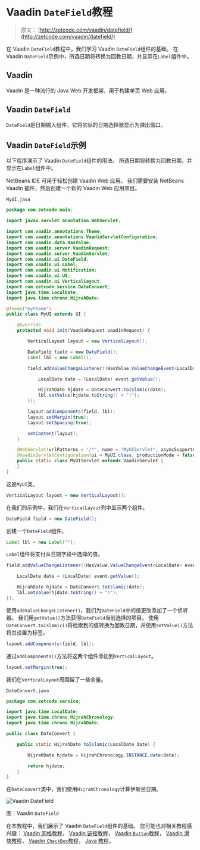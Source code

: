 # Vaadin `DateField`教程

> 原文： [http://zetcode.com/vaadin/datefield/](http://zetcode.com/vaadin/datefield/)

在 Vaadin `DateField`教程中，我们学习 Vaadin `DateField`组件的基础。 在 Vaadin `DateField`示例中，所选日期将转换为回教日期，并显示在`Label`组件中。

## Vaadin

Vaadin 是一种流行的 Java Web 开发框架，用于构建单页 Web 应用。

## Vaadin `DateField`

`DateField`是日期输入组件，它将实际的日期选择器显示为弹出窗口。

## Vaadin `DateField`示例

以下程序演示了 Vaadin `DateField`组件的用法。 所选日期将转换为回教日期，并显示在`Label`组件中。

NetBeans IDE 可用于轻松创建 Vaadin Web 应用。 我们需要安装 NetBeans Vaadin 插件，然后创建一个新的 Vaadin Web 应用项目。

`MyUI.java`

```java
package com.zetcode.main;

import javax.servlet.annotation.WebServlet;

import com.vaadin.annotations.Theme;
import com.vaadin.annotations.VaadinServletConfiguration;
import com.vaadin.data.HasValue;
import com.vaadin.server.VaadinRequest;
import com.vaadin.server.VaadinServlet;
import com.vaadin.ui.DateField;
import com.vaadin.ui.Label;
import com.vaadin.ui.Notification;
import com.vaadin.ui.UI;
import com.vaadin.ui.VerticalLayout;
import com.zetcode.service.DateConvert;
import java.time.LocalDate;
import java.time.chrono.HijrahDate;

@Theme("mytheme")
public class MyUI extends UI {

    @Override
    protected void init(VaadinRequest vaadinRequest) {

        VerticalLayout layout = new VerticalLayout();

        DateField field = new DateField();
        Label lbl = new Label();

        field.addValueChangeListener((HasValue.ValueChangeEvent<LocalDate> event) -> {

            LocalDate date = (LocalDate) event.getValue();

            HijrahDate hjdate = DateConvert.toIslamic(date);
            lbl.setValue(hjdate.toString() + "!");
        });

        layout.addComponents(field, lbl);
        layout.setMargin(true);
        layout.setSpacing(true);

        setContent(layout);
    }

    @WebServlet(urlPatterns = "/*", name = "MyUIServlet", asyncSupported = true)
    @VaadinServletConfiguration(ui = MyUI.class, productionMode = false)
    public static class MyUIServlet extends VaadinServlet {
    }
}

```

这是`MyUI`类。

```java
VerticalLayout layout = new VerticalLayout();

```

在我们的示例中，我们在`VerticalLayout`列中显示两个组件。

```java
DateField field = new DateField();

```

创建一个`DateField`组件。

```java
Label lbl = new Label("");

```

`Label`组件将支付从日期字段中选择的值。

```java
field.addValueChangeListener((HasValue.ValueChangeEvent<LocalDate> event) -> {

    LocalDate date = (LocalDate) event.getValue();

    HijrahDate hjdate = DateConvert.toIslamic(date);
    lbl.setValue(hjdate.toString() + "!");
});

```

使用`addValueChangeListener()`，我们为`DateField`中的值更改添加了一个侦听器。 我们用`getValue()`方法获得`DateField`当前选择的项目。 使用`DateConvert.toIslamic()`将检索到的值转换为回教日期，并使用`setValue()`方法将其设置为标签。

```java
layout.addComponents(field, lbl);

```

通过`addComponents()`方法将这两个组件添加到`VerticalLayout`。

```java
layout.setMargin(true);

```

我们在`VerticalLayout`周围留了一些余量。

`DateConvert.java`

```java
package com.zetcode.service;

import java.time.LocalDate;
import java.time.chrono.HijrahChronology;
import java.time.chrono.HijrahDate;

public class DateConvert {

    public static HijrahDate toIslamic(LocalDate date) {

        HijrahDate hjdate = HijrahChronology.INSTANCE.date(date);

        return hjdate;
    }
}

```

在`DateConvert`类中，我们使用`HijrahChronology`计算伊斯兰日期。

![Vaadin DateField](img/e1d1901f1c9bc1deaad0c71e33490033.jpg)

图：Vaadin `DateField`

在本教程中，我们展示了 Vaadin `DateField`组件的基础。 您可能也对相关教程感兴趣： [Vaadin 网格教程](/vaadin/grid/)， [Vaadin 链接教程](/vaadin/link/)， [Vaadin `Button`教程](/vaadin/button/)， [Vaadin 滑块教程](/vaadin/slider/)， [Vaadin `CheckBox`教程](/vaadin/checkbox/)， [Java 教程](/lang/java/)。